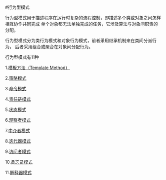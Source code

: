 #行为型模式

行为型模式用于描述程序在运行时复杂的流程控制，即描述多个类或对象之间怎样相互协作共同完成
单个对象都无法单独完成的任务，它涉及算法与对象间职责的分配。

行为型模式分为类行为模式和对象行为模式，前者采用继承机制来在类间分派行为，
后者采用组合或聚合在对象间分配行为。


行为型模式有11种

1.[模板方法（Template Method）](tempmethod/TemplateMethodTest.java)

2.[策略模式](strategy/StrategyTest.java)

3.[命令模式](command/CommandTest.java)

4.[责任链模式](chainofresponsibility/ChainOfResponsibilityTest.java)

5.[状态模式](state/StateTest.java)

6.[观察者模式](observer/ObserverTest.java)

7.[中介者模式](mediator/MediatorTest.java)

8.[迭代器模式](interator/IteratorTest.java)

9.[访问者模式](visitor/VisitorTest.java)

10.[备忘录模式](memento/MementoTest.java)

11.[解释器模式](interpreter/InterpreterTest.java)
